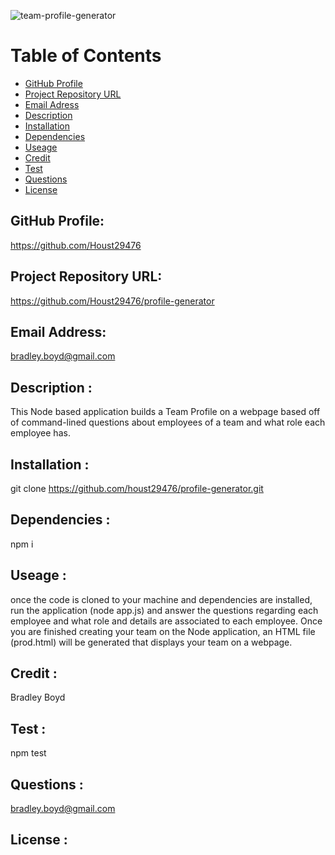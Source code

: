 ![team-profile-generator](https://user-images.githubusercontent.com/95327275/156053342-b3d8f1b8-6d40-4a03-b732-6d60d25be8d5.png)

# Table of Contents

- [GitHub Profile](#GitHub-Profile)
- [Project Repository URL](#repo)
- [Email Adress](#email)
- [Description](#description)
- [Installation](#installation)
- [Dependencies](#dependencies)
- [Useage](#useage)
- [Credit](#credit)
- [Test](#test)
- [Questions](#Questions)
- [License](#license)

## GitHub Profile:

https://github.com/Houst29476

## Project Repository URL:

https://github.com/Houst29476/profile-generator

## Email Address:

bradley.boyd@gmail.com

## Description :

This Node based application builds a Team Profile on a webpage based off of command-lined questions about employees of a team and what role each employee has.

## Installation :

git clone https://github.com/houst29476/profile-generator.git

## Dependencies :

npm i

## Useage :

once the code is cloned to your machine and dependencies are installed, run the application (node app.js) and answer the questions regarding each employee and what role and details are associated to each employee. Once you are finished creating your team on the Node application, an HTML file (prod.html) will be generated that displays your team on a webpage.

## Credit :

Bradley Boyd

## Test :

npm test

## Questions :

bradley.boyd@gmail.com

## License :
